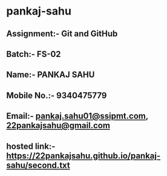 # pankaj-sahu

## Assignment:- Git and GitHub

## Batch:- FS-02

## Name:- PANKAJ SAHU

## Mobile No.:- 9340475779

## Email:- pankaj.sahu01@ssipmt.com, 22pankajsahu@gmail.com

## hosted link:- https://22pankajsahu.github.io/pankaj-sahu/second.txt

